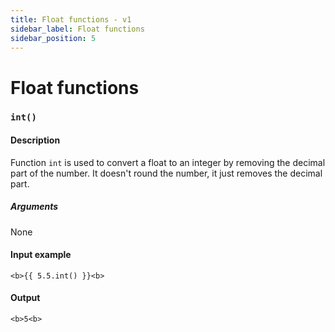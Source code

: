 ```yaml
---
title: Float functions - v1
sidebar_label: Float functions
sidebar_position: 5
---
```


# Float functions

### `int()`

#### Description
Function `int` is used to convert a float to an integer by removing the decimal part of the number. It doesn't round the number, it just removes the decimal part.

##### Arguments
None

#### Input example
```textwire
<b>{{ 5.5.int() }}<b>
```

#### Output
```textwire
<b>5<b>
```